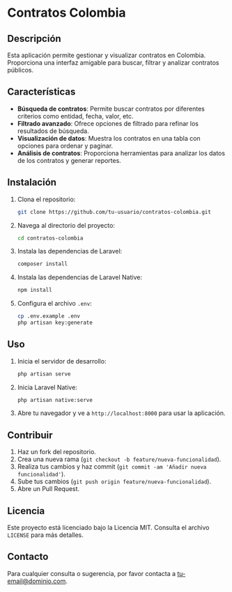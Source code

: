 # Contratos Colombia

## Descripción

Esta aplicación permite gestionar y visualizar contratos en Colombia. Proporciona una interfaz amigable para buscar, filtrar y analizar contratos públicos.

## Características

- **Búsqueda de contratos**: Permite buscar contratos por diferentes criterios como entidad, fecha, valor, etc.
- **Filtrado avanzado**: Ofrece opciones de filtrado para refinar los resultados de búsqueda.
- **Visualización de datos**: Muestra los contratos en una tabla con opciones para ordenar y paginar.
- **Análisis de contratos**: Proporciona herramientas para analizar los datos de los contratos y generar reportes.

## Instalación

1. Clona el repositorio:
    ```bash
    git clone https://github.com/tu-usuario/contratos-colombia.git
    ```
2. Navega al directorio del proyecto:
    ```bash
    cd contratos-colombia
    ```
3. Instala las dependencias de Laravel:
    ```bash
    composer install
    ```
4. Instala las dependencias de Laravel Native:
    ```bash
    npm install
    ```
5. Configura el archivo `.env`:
    ```bash
    cp .env.example .env
    php artisan key:generate
    ```

## Uso

1. Inicia el servidor de desarrollo:
    ```bash
    php artisan serve
    ```
2. Inicia Laravel Native:
    ```bash
    php artisan native:serve
    ```
3. Abre tu navegador y ve a `http://localhost:8000` para usar la aplicación.

## Contribuir

1. Haz un fork del repositorio.
2. Crea una nueva rama (`git checkout -b feature/nueva-funcionalidad`).
3. Realiza tus cambios y haz commit (`git commit -am 'Añadir nueva funcionalidad'`).
4. Sube tus cambios (`git push origin feature/nueva-funcionalidad`).
5. Abre un Pull Request.

## Licencia

Este proyecto está licenciado bajo la Licencia MIT. Consulta el archivo `LICENSE` para más detalles.

## Contacto

Para cualquier consulta o sugerencia, por favor contacta a [tu-email@dominio.com](mailto:tu-email@dominio.com).
